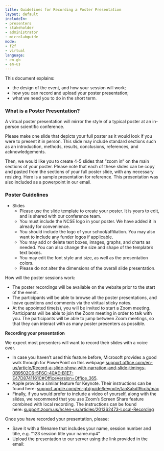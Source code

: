 ```yaml
---
title: Guidelines for Recording a Poster Presentation
layout: default
includeIn: 
- presenters
- stakeholder
- administrator
- microlabguide
mode:
- f2f
- virtual
language:
- en-gb
- en-us
---
```

This document explains:
 * the design of the event, and how your session will work;
 * how you can record and upload your poster presentation;
 * what we need you to do in the short term.

### What is a Poster Presentation?

A virtual poster presentation will mirror the style of a typical poster at an in-person scientific conference.

Please make one slide that depicts your full poster as it would look if you were to present it in person. This slide may include standard sections such as an introduction, methods, results, conclusions, references, and acknowledgements.

Then, we would like you to create 4-5 slides that “zoom in” on the main sections of your poster. Please note that each of these slides can be copy and pasted from the sections of your full poster slide, with any necessary resizing. Here is a sample presentation for reference. This presentation was also included as a powerpoint in our email. 

### Poster Guidelines
 * Slides
   * Please use the slide template to create your poster. It is yours to edit, and is shared with our conference team. 
   * You must include the NCSE logo in your poster. We have added it in already for convenience.
   * You should include the logo of your school/affiliation. You may also want to include any funder logos if applicable.
   * You may add or delete  text boxes, images, graphs, and charts as needed. You can also change the size and shape of the template’s text boxes.
   * You may edit the font style and size, as well as the presentation colors.
   * Please do not alter the dimensions of the overall slide presentation.  

How will the poster sessions work:
 * The poster recordings will be available on the website prior to the start of the event.
 * The participants will be able to browse all the poster presentations, and leave questions and comments via the viritual sticky notes.
 * At the appointed time(s), you will be invited to start a Zoom meeting. Participants will be able to join the Zoom meeting in order to talk with you. The participants will be able to jump between Zoom meetings, so that they can interact with as many poster presenters as possible.

**Recording your presentation**

We expect most presenters will want to record their slides with a voice over. 
 * In case you haven’t used this feature before, Microsoft provides a good walk through for PowerPoint on this webpage [support.office.com/en-us/article/Record-a-slide-show-with-narration-and-slide-timings-0B9502C6-5F6C-40AE-B1E7-E47D8741161C#OfficeVersion=Office_365](https://support.office.com/en-us/article/Record-a-slide-show-with-narration-and-slide-timings-0B9502C6-5F6C-40AE-B1E7-E47D8741161C#OfficeVersion=Office_365). 
 * Apple provide a similar feature for Keynote. Their instructions can be found here: [support.apple.com/en-gb/guide/keynote/tan8a5df9cc5/mac](https://support.apple.com/en-gb/guide/keynote/tan8a5df9cc5/mac)
 * Finally, if you would prefer to include a video of yourself, along with the slides, we recommend that you use Zoom’s Screen Share feature combined with local recording. The instructions can be found here: [support.zoom.us/hc/en-us/articles/201362473-Local-Recording](https://support.zoom.us/hc/en-us/articles/201362473-Local-Recording)

Once you have recorded your presentation, please:
 * Save it with a filename that includes your name, session number and title, e.g. “123 session title your name.mp4”
 * Upload the presentation to our server using the link provided in the email: 

